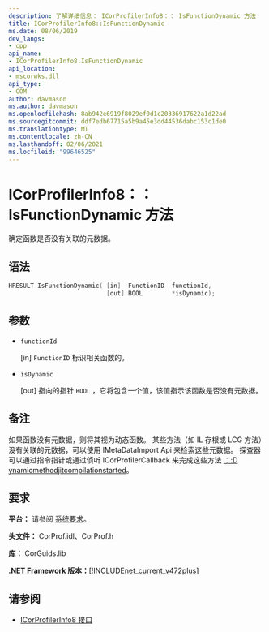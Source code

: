 ```yaml
---
description: 了解详细信息： ICorProfilerInfo8：： IsFunctionDynamic 方法
title: ICorProfilerInfo8::IsFunctionDynamic
ms.date: 08/06/2019
dev_langs:
- cpp
api_name:
- ICorProfilerInfo8.IsFunctionDynamic
api_location:
- mscorwks.dll
api_type:
- COM
author: davmason
ms.author: davmason
ms.openlocfilehash: 8ab942e6919f8029ef0d1c20336917622a1d22ad
ms.sourcegitcommit: ddf7edb67715a5b9a45e3dd44536dabc153c1de0
ms.translationtype: MT
ms.contentlocale: zh-CN
ms.lasthandoff: 02/06/2021
ms.locfileid: "99646525"
---
```

# <a name="icorprofilerinfo8isfunctiondynamic-method"></a>ICorProfilerInfo8：： IsFunctionDynamic 方法

确定函数是否没有关联的元数据。

## <a name="syntax"></a>语法

```cpp
HRESULT IsFunctionDynamic( [in]  FunctionID  functionId,
                           [out] BOOL        *isDynamic);
```

## <a name="parameters"></a>参数

- `functionId`

  \[in] `FunctionID` 标识相关函数的。

- `isDynamic`

  \[out] 指向的指针 `BOOL` ，它将包含一个值，该值指示该函数是否没有元数据。

## <a name="remarks"></a>备注

如果函数没有元数据，则将其视为动态函数。 某些方法（如 IL 存根或 LCG 方法）没有关联的元数据，可以使用 IMetaDataImport Api 来检索这些元数据。 探查器可以通过指令指针或通过侦听 ICorProfilerCallback 来完成这些方法 [：:D ynamicmethodjitcompilationstarted](icorprofilercallback8-dynamicmethodjitcompilationstarted-method.md)。

## <a name="requirements"></a>要求

**平台：** 请参阅 [系统要求](../../get-started/system-requirements.md)。

**头文件：** CorProf.idl、CorProf.h

**库：** CorGuids.lib

**.NET Framework 版本：**[!INCLUDE[net_current_v472plus](../../../../includes/net-current-v472plus.md)]

## <a name="see-also"></a>请参阅

- [ICorProfilerInfo8 接口](icorprofilerinfo8-interface.md)

